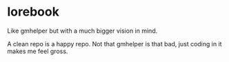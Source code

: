 # lorebook
Like gmhelper but with a much bigger vision in mind.

A clean repo is a happy repo. Not that gmhelper is that bad, just coding in it makes me feel gross.
